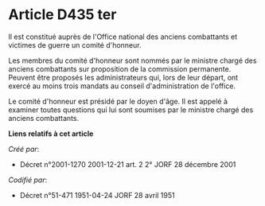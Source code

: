 # Article D435 ter

Il est constitué auprès de l'Office national des anciens combattants et victimes de guerre un comité d'honneur.

Les membres du comité d'honneur sont nommés par le ministre chargé des anciens combattants sur proposition de la commission
permanente. Peuvent être proposés les administrateurs qui, lors de leur départ, ont exercé au moins trois mandats au conseil
d'administration de l'office.

Le comité d'honneur est présidé par le doyen d'âge. Il est appelé à examiner toutes questions qui lui sont soumises par le
ministre chargé des anciens combattants.

**Liens relatifs à cet article**

_Créé par_:

  - Décret n°2001-1270 2001-12-21 art. 2 2° JORF 28 décembre 2001

_Codifié par_:

  - Décret n°51-471 1951-04-24 JORF 28 avril 1951
